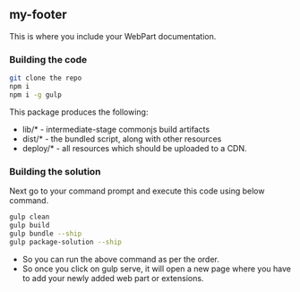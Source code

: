 ## my-footer

This is where you include your WebPart documentation.

### Building the code

```bash
git clone the repo
npm i
npm i -g gulp
```

This package produces the following:

* lib/* - intermediate-stage commonjs build artifacts
* dist/* - the bundled script, along with other resources
* deploy/* - all resources which should be uploaded to a CDN.

### Building the solution

Next go to your command prompt and execute this code using below command.

```bash
gulp clean
gulp build
gulp bundle --ship
gulp package-solution --ship
```
* So you can run the above command as per the order. 
* So once you click on gulp serve, it will open a new page where you have to add your newly added web part or extensions.
